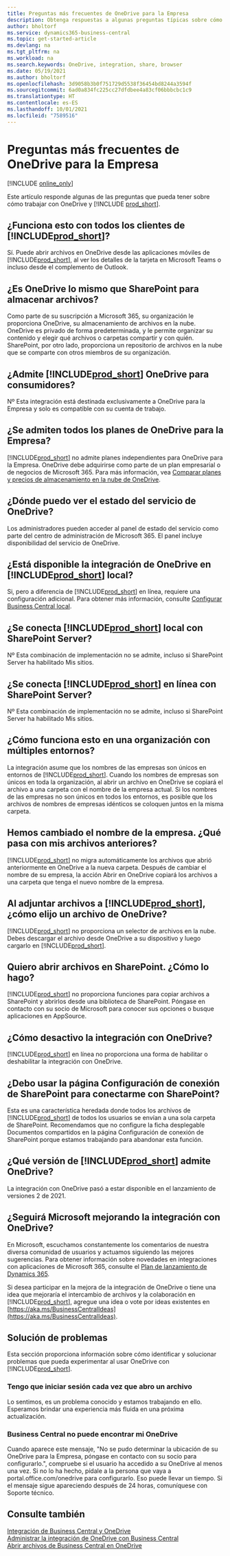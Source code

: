 ```yaml
---
title: Preguntas más frecuentes de OneDrive para la Empresa
description: Obtenga respuestas a algunas preguntas típicas sobre cómo trabajar con OneDrive para la Empresa y Business Central.
author: bholtorf
ms.service: dynamics365-business-central
ms.topic: get-started-article
ms.devlang: na
ms.tgt_pltfrm: na
ms.workload: na
ms.search.keywords: OneDrive, integration, share, browser
ms.date: 05/19/2021
ms.author: bholtorf
ms.openlocfilehash: 3d9058b3b0f751729d5538f36454bd8244a3594f
ms.sourcegitcommit: 6ad0a834fc225cc27dfdbee4a83cf06bbbcbc1c9
ms.translationtype: HT
ms.contentlocale: es-ES
ms.lasthandoff: 10/01/2021
ms.locfileid: "7589516"
---
```

# <a name="onedrive-for-business-faq"></a>Preguntas más frecuentes de OneDrive para la Empresa

[!INCLUDE [online_only](includes/online_only.md)]

Este artículo responde algunas de las preguntas que pueda tener sobre cómo trabajar con OneDrive y [!INCLUDE [prod_short](includes/prod_short.md)].

## <a name="does-this-work-with-all-prod_short-clients"></a>¿Funciona esto con todos los clientes de [!INCLUDE[prod_short](includes/prod_short.md)]?

Sí. Puede abrir archivos en OneDrive desde las aplicaciones móviles de [!INCLUDE[prod_short](includes/prod_short.md)], al ver los detalles de la tarjeta en Microsoft Teams o incluso desde el complemento de Outlook.  

## <a name="is-onedrive-the-same-as-sharepoint-for-storing-files"></a>¿Es OneDrive lo mismo que SharePoint para almacenar archivos?

Como parte de su suscripción a Microsoft 365, su organización le proporciona OneDrive, su almacenamiento de archivos en la nube. OneDrive es privado de forma predeterminada, y le permite organizar su contenido y elegir qué archivos o carpetas compartir y con quién. SharePoint, por otro lado, proporciona un repositorio de archivos en la nube que se comparte con otros miembros de su organización.  

## <a name="does-prod_short-support-consumer-onedrive"></a>¿Admite [!INCLUDE[prod_short](includes/prod_short.md)] OneDrive para consumidores?

Nº Esta integración está destinada exclusivamente a OneDrive para la Empresa y solo es compatible con su cuenta de trabajo. 

## <a name="are-all-onedrive-for-business-plans-supported"></a>¿Se admiten todos los planes de OneDrive para la Empresa?

[!INCLUDE[prod_short](includes/prod_short.md)] no admite planes independientes para OneDrive para la Empresa. OneDrive debe adquirirse como parte de un plan empresarial o de negocios de Microsoft 365. Para más información, vea [Comparar planes y precios de almacenamiento en la nube de OneDrive](https://www.microsoft.com/microsoft-365/onedrive/compare-onedrive-plans?market=af&activetab=tab:primaryr2).  

## <a name="where-can-i-see-onedrive-service-health"></a>¿Dónde puedo ver el estado del servicio de OneDrive?

Los administradores pueden acceder al panel de estado del servicio como parte del centro de administración de Microsoft 365. El panel incluye disponibilidad del servicio de OneDrive. 
 
## <a name="is-onedrive-integration-available-to-prod_short-on-premises"></a>¿Está disponible la integración de OneDrive en [!INCLUDE[prod_short](includes/prod_short.md)] local?

Si, pero a diferencia de [!INCLUDE[prod_short](includes/prod_short.md)] en línea, requiere una configuración adicional. Para obtener más información, consulte [Configurar Business Central local](admin-onedrive-integration.md#configuring-business-central-on-premises).  

## <a name="does-prod_short-on-premises-connect-with-sharepoint-server"></a>¿Se conecta [!INCLUDE[prod_short](includes/prod_short.md)] local con SharePoint Server?

Nº Esta combinación de implementación no se admite, incluso si SharePoint Server ha habilitado Mis sitios.  

## <a name="does-prod_short-online-connect-with-sharepoint-server"></a>¿Se conecta [!INCLUDE[prod_short](includes/prod_short.md)] en línea con SharePoint Server?

Nº Esta combinación de implementación no se admite, incluso si SharePoint Server ha habilitado Mis sitios.  

## <a name="how-does-this-work-in-an-organization-with-multiple-environments"></a>¿Cómo funciona esto en una organización con múltiples entornos?

La integración asume que los nombres de las empresas son únicos en entornos de [!INCLUDE[prod_short](includes/prod_short.md)]. Cuando los nombres de empresas son únicos en toda la organización, al abrir un archivo en OneDrive se copiará el archivo a una carpeta con el nombre de la empresa actual. Si los nombres de las empresas no son únicos en todos los entornos, es posible que los archivos de nombres de empresas idénticos se coloquen juntos en la misma carpeta.  

## <a name="weve-changed-company-name-what-happens-to-my-previous-files"></a>Hemos cambiado el nombre de la empresa. ¿Qué pasa con mis archivos anteriores?

[!INCLUDE[prod_short](includes/prod_short.md)] no migra automáticamente los archivos que abrió anteriormente en OneDrive a la nueva carpeta. Después de cambiar el nombre de su empresa, la acción Abrir en OneDrive copiará los archivos a una carpeta que tenga el nuevo nombre de la empresa.   

## <a name="when-attaching-files-to-prod_short-how-do-i-pick-a-file-from-onedrive"></a>Al adjuntar archivos a [!INCLUDE[prod_short](includes/prod_short.md)], ¿cómo elijo un archivo de OneDrive? 
[!INCLUDE[prod_short](includes/prod_short.md)] no proporciona un selector de archivos en la nube. Debes descargar el archivo desde OneDrive a su dispositivo y luego cargarlo en [!INCLUDE[prod_short](includes/prod_short.md)]. 

## <a name="i-want-to-open-files-in-sharepoint-instead-how-do-i-do-this"></a>Quiero abrir archivos en SharePoint. ¿Cómo lo hago?

[!INCLUDE[prod_short](includes/prod_short.md)] no proporciona funciones para copiar archivos a SharePoint y abrirlos desde una biblioteca de SharePoint. Póngase en contacto con su socio de Microsoft para conocer sus opciones o busque aplicaciones en AppSource.  

## <a name="how-do-i-turn-off-integration-to-onedrive"></a>¿Cómo desactivo la integración con OneDrive?

[!INCLUDE[prod_short](includes/prod_short.md)] en línea no proporciona una forma de habilitar o deshabilitar la integración con OneDrive.  

## <a name="should-i-use-the-sharepoint-connection-setup-page-to-connect-to-sharepoint"></a>¿Debo usar la página Configuración de conexión de SharePoint para conectarme con SharePoint?

Esta es una característica heredada donde todos los archivos de [!INCLUDE[prod_short](includes/prod_short.md)] de todos los usuarios se envían a una sola carpeta de SharePoint. Recomendamos que no configure la ficha desplegable Documentos compartidos en la página Configuración de conexión de SharePoint porque estamos trabajando para abandonar esta función.  

## <a name="which-version-of-prod_short-supports-onedrive"></a>¿Qué versión de [!INCLUDE[prod_short](includes/prod_short.md)] admite OneDrive?

La integración con OneDrive pasó a estar disponible en el lanzamiento de versiones 2 de 2021.  

## <a name="will-microsoft-continue-to-improve-the-integration-to-onedrive"></a>¿Seguirá Microsoft mejorando la integración con OneDrive?

En Microsoft, escuchamos constantemente los comentarios de nuestra diversa comunidad de usuarios y actuamos siguiendo las mejores sugerencias. Para obtener información sobre novedades en integraciones con aplicaciones de Microsoft 365, consulte el [Plan de lanzamiento de Dynamics 365](/dynamics365-release-plan/2021wave1).  

Si desea participar en la mejora de la integración de OneDrive o tiene una idea que mejoraría el intercambio de archivos y la colaboración en [!INCLUDE[prod_short](includes/prod_short.md)], agregue una idea o vote por ideas existentes en [https://aka.ms/BusinessCentralIdeas](https://aka.ms/BusinessCentralIdeas).

## <a name="troubleshooting"></a>Solución de problemas

Esta sección proporciona información sobre cómo identificar y solucionar problemas que pueda experimentar al usar OneDrive con [!INCLUDE[prod_short](includes/prod_short.md)].  

### <a name="i-have-to-sign-in-each-time-i-open-a-file"></a>Tengo que iniciar sesión cada vez que abro un archivo

Lo sentimos, es un problema conocido y estamos trabajando en ello. Esperamos brindar una experiencia más fluida en una próxima actualización.  

### <a name="business-central-cant-find-my-onedrive"></a>Business Central no puede encontrar mi OneDrive

Cuando aparece este mensaje, "No se pudo determinar la ubicación de su OneDrive para la Empresa, póngase en contacto con su socio para configurarlo.", compruebe si el usuario ha accedido a su OneDrive al menos una vez. Si no lo ha hecho, pídale a la persona que vaya a portal.office.com/onedrive para configurarlo. Eso puede llevar un tiempo. Si el mensaje sigue apareciendo después de 24 horas, comuníquese con Soporte técnico.  
 

## <a name="see-also"></a>Consulte también
[Integración de Business Central y OneDrive](across-onedrive-overview.md)  
[Administrar la integración de OneDrive con Business Central](admin-onedrive-integration.md)  
[Abrir archivos de Business Central en OneDrive](across-share-onedrive.md)  
